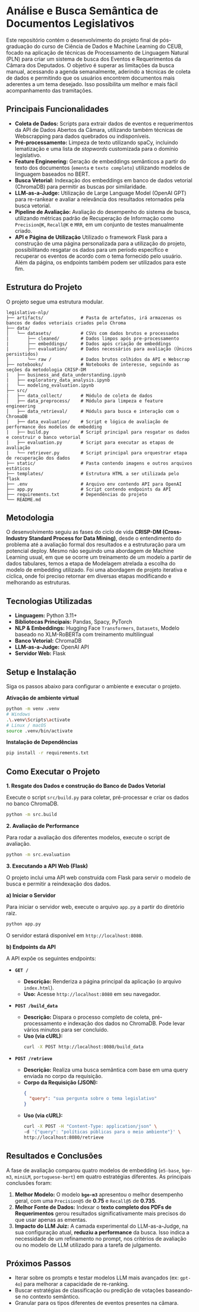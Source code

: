 # Análise e Busca Semântica de Documentos Legislativos

Este repositório contém o desenvolvimento do projeto final de pós-graduação do curso de Ciência de Dados e Machine Learning do CEUB, focado na aplicação de técnicas de Processamento de Linguagem Natural (PLN) para criar um sistema de busca dos Eventos e Requerimentos da Câmara dos Deputados. O objetivo é superar as limitações da busca manual, acessando a agenda semanalmente, aderindo a técnicas de coleta de dados e permitindo que os usuários encontrem documentos mais aderentes a um tema desejado. Isso possibilita um melhor e mais fácil acompanhamento das tramitações.

## Principais Funcionalidades

- **Coleta de Dados:** Scripts para extrair dados de eventos e requerimentos da API de Dados Abertos da Câmara, utilizando também técnicas de Webscrapping para dados quebrados ou indisponíveis.
- **Pré-processamento:** Limpeza de texto utilizando spaCy, incluindo lematização e uma lista de _stopwords_ customizada para o domínio legislativo.
- **Feature Engineering:** Geração de embeddings semânticos a partir do texto dos documentos (`ementa` e `texto completo`) utilizando modelos de linguagem baseados no BERT.
- **Busca Vetorial:** Indexação dos embeddings em banco de dados vetorial (ChromaDB) para permitir as buscas por similaridade.
- **LLM-as-a-Judge:** Utilização de Large Language Model (OpenAI GPT) para re-rankear e avaliar a relevância dos resultados retornados pela busca vetorial.
- **Pipeline de Avaliação:** Avaliação do desempenho do sistema de busca, utilizando métricas padrão de Recuperação de Informação como `Precision@K`, `Recall@K` e `MRR`, em um conjunto de testes manualmente criado.
- **API e Página de Utilização** Utilizado o framework Flask para a construção de uma página personalizada para a utilização do projeto, possibilitando resgatar os dados para um período específico e recuperar os eventos de acordo com o tema fornecido pelo usuário. Além da página, os endpoints também podem ser utilizados para este fim.

## Estrutura do Projeto

O projeto segue uma estrutura modular.

```
legislativo-nlp/
├── artifacts/              # Pasta de artefatos, irá armazenas os bancos de dados vetoriais criados pelo Chroma
├── data/
│   └── datasets/           # CSVs com dados brutos e processados
|       ├── cleaned/        # Dados limpos após pre-processamento
|       ├── embeddings/     # Dados após criação de embeddings
|       ├── evaluation/     # Dados necessários para avaliação (Únicos persistidos)
│       └── raw /           # Dados brutos colhidos da API e Webscrap
├── notebooks/              # Notebooks de interesse, seguindo as seções da metodologia CRISP-DM
|   ├── business_and_data_understanding.ipynb
|   ├── exploratory_data_analysis.ipynb
|   └── modeling_evaluation.ipynb
├── src/
|   ├── data_collect/       # Módulo de coleta de dados
│   ├── data_preprocess/    # Módulo para limpeza e feature engineering
│   ├── data_retrieval/     # Móduls para busca e interação com o ChromaDB
│   ├── data_evaluation/    # Script e lógica de avaliação de performance dos modelos de embedding
|   ├── build.py            # Script principal para resgatar os dados e construir o banco vetorial
|   ├── evaluation.py       # Script para executar as etapas de avaliação
|   └── retriever.py        # Script principal para orquestrar etapa de recuperação dos dados
├── static/                 # Pasta contendo imagens e outros arquivos estáticos
├── templates/              # Estrutura HTML a ser utilizada pelo flask
├── .env                    # Arquivo env contendo API para OpenAI
├── app.py                  # Script contendo endpoints da API
├── requirements.txt        # Dependências do projeto
└── README.md
```

## Metodologia

O desenvolvimento seguiu as fases do ciclo de vida **CRISP-DM (Cross-Industry Standard Process for Data Mining)**, desde o entendimento do problema até a avaliação formal dos resultados e a estruturação para um potencial deploy. Mesmo não seguindo uma abordagem de Machine Learning usual, em que se ocorre um treinamento de um modelo a partir de dados tabulares, temos a etapa de Modelagem atrelada a escolha do modelo de embedding utilizado. Foi uma abordagem de projeto iterativa e cíclica, onde foi preciso retornar em diversas etapas modificando e melhorando as estruturas.

## Tecnologias Utilizadas

- **Linguagem:** Python 3.11+
- **Bibliotecas Principais:** Pandas, Spacy, PyTorch
- **NLP & Embeddings:** Hugging Face `Transformers`, `Datasets`, Modelo baseado no XLM-RoBERTa com treinamento multilingual
- **Banco Vetorial:** ChromaDB
- **LLM-as-a-Judge:** OpenAI API
- **Servidor Web:** Flask

## Setup e Instalação

Siga os passos abaixo para configurar o ambiente e executar o projeto.

**Ativação de ambiente virtual**

```bash
python -m venv .venv
# Windows
.\.venv\Scripts\activate
# Linux / macOS
source .venv/bin/activate
```

**Instalação de Dependências**

```bash
pip install -r requirements.txt
```

## Como Executar o Projeto

**1. Resgate dos Dados e construção do Banco de Dados Vetorial**

Execute o script `src/build.py` para coletar, pré-processar e criar os dados no banco ChromaDB.

```bash
python -m src.build
```

**2. Avaliação de Performance**

Para rodar a avaliação dos diferentes modelos, execute o script de avaliação.

```bash
python -m src.evaluation
```

**3. Executando a API Web (Flask)**

O projeto inclui uma API web construída com Flask para servir o modelo de busca e permitir a reindexação dos dados.

**a) Iniciar o Servidor**

Para iniciar o servidor web, execute o arquivo `app.py` a partir do diretório raiz.

```bash
python app.py
```

O servidor estará disponível em `http://localhost:8080`.

**b) Endpoints da API**

A API expõe os seguintes endpoints:

- **`GET /`**

  - **Descrição:** Renderiza a página principal da aplicação (o arquivo `index.html`).
  - **Uso:** Acesse `http://localhost:8080` em seu navegador.

- **`POST /build_data`**

  - **Descrição:** Dispara o processo completo de coleta, pré-processamento e indexação dos dados no ChromaDB. Pode levar vários minutos para ser concluído.
  - **Uso (via cURL):**
    ```bash
    curl -X POST http://localhost:8080/build_data
    ```

- **`POST /retrieve`**

  - **Descrição:** Realiza uma busca semântica com base em uma query enviada no corpo da requisição.
  - **Corpo da Requisição (JSON):**
    ```json
    {
      "query": "sua pergunta sobre o tema legislativo"
    }
    ```
  - **Uso (via cURL):**
    ```bash
    curl -X POST -H "Content-Type: application/json" \
    -d '{"query": "políticas públicas para o meio ambiente"}' \
    http://localhost:8080/retrieve
    ```

## Resultados e Conclusões

A fase de avaliação comparou quatro modelos de embedding (`e5-base`, `bge-m3`, `miniLM`, `portuguese-bert`) em quatro estratégias diferentes. As principais conclusões foram:

1.  **Melhor Modelo:** O modelo **`bge-m3`** apresentou o melhor desempenho geral, com uma `Precision@5` de **0.75** e `Recall@5` de **0.735**.
2.  **Melhor Fonte de Dados:** Indexar o **texto completo dos PDFs de Requerimentos** gerou resultados significativamente mais precisos do que usar apenas as ementas.
3.  **Impacto do LLM Juiz:** A camada experimental do LLM-as-a-Judge, na sua configuração atual, **reduziu a performance** da busca. Isso indica a necessidade de um refinamento no prompt, nos critérios de avaliação ou no modelo de LLM utilizado para a tarefa de julgamento.

## Próximos Passos

- Iterar sobre os prompts e testar modelos LLM mais avançados (ex: `gpt-4o`) para melhorar a capacidade de re-ranking.
- Buscar estratégias de classificação ou predição de votações baseando-se no contexto semântico.
- Granular para os tipos diferentes de eventos presentes na câmara.
